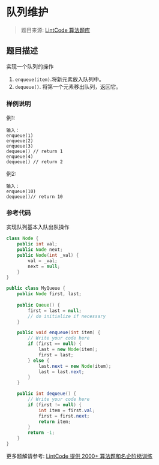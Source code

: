 # 队列维护
 > 题目来源: [LintCode 算法题库](https://www.lintcode.com/problem/implement-queue-by-linked-list/?utm_source=sc-github-wzz)
 ## 题目描述
 实现一个队列的操作

1. `enqueue(item)`.将新元素放入队列中。
2. `dequeue()`. 将第一个元素移出队列，返回它。
 ### 样例说明
 例1:
```
输入：
enqueue(1)
enqueue(2)
enqueue(3)
dequeue() // return 1
enqueue(4)
dequeue() // return 2
```
例2:
```
输入：
enqueue(10)
dequeue()// return 10

```
 ### 参考代码
 实现队列基本入队出队操作
```java
class Node {
    public int val;
    public Node next;
    public Node(int _val) {
        val = _val;
        next = null;
    }
}

public class MyQueue {
    public Node first, last;
    
    public Queue() {
        first = last = null;
        // do initialize if necessary
    }

    public void enqueue(int item) {
        // Write your code here
        if (first == null) {
            last = new Node(item);
            first = last;		
        } else {
            last.next = new Node(item);
            last = last.next;
        }
    }

    public int dequeue() {
        // Write your code here
        if (first != null) {
            int item = first.val;
            first = first.next;
            return item;
        }
        return -1;
    }
}
```
 更多题解请参考: [LintCode 提供 2000+ 算法题和名企阶梯训练](https://www.lintcode.com/problem/?utm_source=sc-github-wzz)